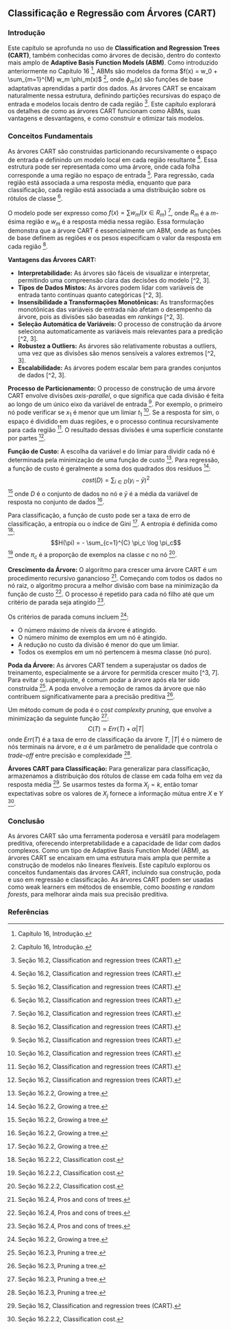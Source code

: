 ## Classificação e Regressão com Árvores (CART)

### Introdução
Este capítulo se aprofunda no uso de **Classification and Regression Trees (CART)**, também conhecidas como árvores de decisão, dentro do contexto mais amplo de **Adaptive Basis Function Models (ABM)**. Como introduzido anteriormente no Capítulo 16 [^1], ABMs são modelos da forma $f(x) = w_0 + \sum_{m=1}^{M} w_m \phi_m(x)$ [^1], onde $\phi_m(x)$ são funções de base adaptativas aprendidas a partir dos dados. As árvores CART se encaixam naturalmente nessa estrutura, definindo partições recursivas do espaço de entrada e modelos locais dentro de cada região [^2]. Este capítulo explorará os detalhes de como as árvores CART funcionam como ABMs, suas vantagens e desvantagens, e como construir e otimizar tais modelos.

### Conceitos Fundamentais
As árvores CART são construídas particionando recursivamente o espaço de entrada e definindo um modelo local em cada região resultante [^2]. Essa estrutura pode ser representada como uma árvore, onde cada folha corresponde a uma região no espaço de entrada [^2]. Para regressão, cada região está associada a uma resposta média, enquanto que para classificação, cada região está associada a uma distribuição sobre os rótulos de classe [^2].

O modelo pode ser expresso como $f(x) = \sum w_m I(x \in R_m)$ [^2], onde $R_m$ é a *m*-ésima região e $w_m$ é a resposta média nessa região. Essa formulação demonstra que a árvore CART é essencialmente um ABM, onde as funções de base definem as regiões e os pesos especificam o valor da resposta em cada região [^2].

**Vantagens das Árvores CART:**
- **Interpretabilidade:** As árvores são fáceis de visualizar e interpretar, permitindo uma compreensão clara das decisões do modelo [^2, 3].
- **Tipos de Dados Mistos:** As árvores podem lidar com variáveis de entrada tanto contínuas quanto categóricas [^2, 3].
- **Insensibilidade a Transformações Monotônicas:** As transformações monotônicas das variáveis de entrada não afetam o desempenho da árvore, pois as divisões são baseadas em *rankings* [^2, 3].
- **Seleção Automática de Variáveis:** O processo de construção da árvore seleciona automaticamente as variáveis mais relevantes para a predição [^2, 3].
- **Robustez a Outliers:** As árvores são relativamente robustas a outliers, uma vez que as divisões são menos sensíveis a valores extremos [^2, 3].
- **Escalabilidade:** As árvores podem escalar bem para grandes conjuntos de dados [^2, 3].

**Processo de Particionamento:**
O processo de construção de uma árvore CART envolve divisões *axis-parallel*, o que significa que cada divisão é feita ao longo de um único eixo da variável de entrada [^2]. Por exemplo, o primeiro nó pode verificar se $x_1$ é menor que um limiar $t_1$ [^2]. Se a resposta for sim, o espaço é dividido em duas regiões, e o processo continua recursivamente para cada região [^2]. O resultado dessas divisões é uma superfície constante por partes [^2].

**Função de Custo:**
A escolha da variável e do limiar para dividir cada nó é determinada pela minimização de uma função de custo [^4]. Para regressão, a função de custo é geralmente a soma dos quadrados dos resíduos [^4]:
$$cost(D) = \sum_{i \in D} (y_i - \bar{y})^2$$ [^4]
onde $D$ é o conjunto de dados no nó e $\bar{y}$ é a média da variável de resposta no conjunto de dados [^4].

Para classificação, a função de custo pode ser a taxa de erro de classificação, a entropia ou o índice de Gini [^4]. A entropia é definida como [^5]:
$$H(\pi) = - \sum_{c=1}^{C} \pi_c \log \pi_c$$ [^5]
onde $\pi_c$ é a proporção de exemplos na classe *c* no nó [^5].

**Crescimento da Árvore:**
O algoritmo para crescer uma árvore CART é um procedimento recursivo ganancioso [^3]. Começando com todos os dados no nó raiz, o algoritmo procura a melhor divisão com base na minimização da função de custo [^3]. O processo é repetido para cada nó filho até que um critério de parada seja atingido [^3].

Os critérios de parada comuns incluem [^4]:
- O número máximo de níveis da árvore é atingido.
- O número mínimo de exemplos em um nó é atingido.
- A redução no custo da divisão é menor do que um limiar.
- Todos os exemplos em um nó pertencem à mesma classe (nó puro).

**Poda da Árvore:**
As árvores CART tendem a superajustar os dados de treinamento, especialmente se a árvore for permitida crescer muito [^3, 7]. Para evitar o superajuste, é comum podar a árvore após ela ter sido construída [^7]. A poda envolve a remoção de ramos da árvore que não contribuem significativamente para a precisão preditiva [^7].

Um método comum de poda é o *cost complexity pruning*, que envolve a minimização da seguinte função [^7]:
$$C(T) = Err(T) + \alpha |T|$$
onde $Err(T)$ é a taxa de erro de classificação da árvore *T*, $|T|$ é o número de nós terminais na árvore, e $\alpha$ é um parâmetro de penalidade que controla o *trade-off* entre precisão e complexidade [^7].

**Árvores CART para Classificação:**
Para generalizar para classificação, armazenamos a distribuição dos rótulos de classe em cada folha em vez da resposta média [^2].
Se usarmos testes da forma $X_j = k$, então tomar expectativas sobre os valores de $X_j$ fornece a informação mútua entre $X$ e $Y$ [^5].

### Conclusão
As árvores CART são uma ferramenta poderosa e versátil para modelagem preditiva, oferecendo interpretabilidade e a capacidade de lidar com dados complexos. Como um tipo de Adaptive Basis Function Model (ABM), as árvores CART se encaixam em uma estrutura mais ampla que permite a construção de modelos não lineares flexíveis. Este capítulo explorou os conceitos fundamentais das árvores CART, incluindo sua construção, poda e uso em regressão e classificação. As árvores CART podem ser usadas como weak learners em métodos de ensemble, como *boosting* e *random forests*, para melhorar ainda mais sua precisão preditiva.

### Referências
[^1]: Capítulo 16, Introdução.
[^2]: Seção 16.2, Classification and regression trees (CART).
[^3]: Seção 16.2.4, Pros and cons of trees.
[^4]: Seção 16.2.2, Growing a tree.
[^5]: Seção 16.2.2.2, Classification cost.
[^6]: Seção 16.4, Boosting.
[^7]: Seção 16.2.3, Pruning a tree.
<!-- END -->